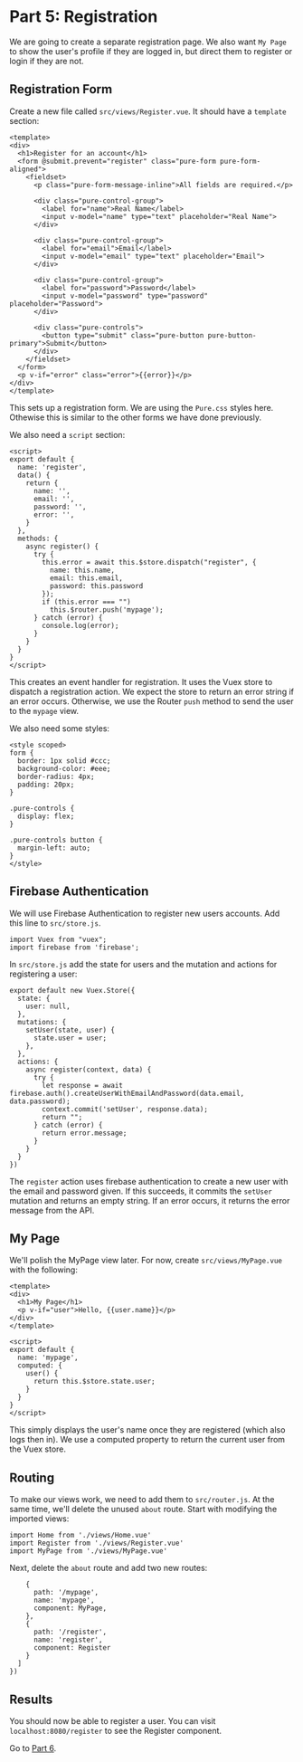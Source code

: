 # Part 5: Registration

We are going to create a separate registration page. We also want `My Page` to
show the user's profile if they are logged in, but direct them to register or
login if they are not.

## Registration Form

Create a new file called `src/views/Register.vue`. It should have a `template` section:

```
<template>
<div>
  <h1>Register for an account</h1>
  <form @submit.prevent="register" class="pure-form pure-form-aligned">
    <fieldset>
      <p class="pure-form-message-inline">All fields are required.</p>

      <div class="pure-control-group">
        <label for="name">Real Name</label>
        <input v-model="name" type="text" placeholder="Real Name">
      </div>

      <div class="pure-control-group">
        <label for="email">Email</label>
        <input v-model="email" type="text" placeholder="Email">
      </div>

      <div class="pure-control-group">
        <label for="password">Password</label>
        <input v-model="password" type="password" placeholder="Password">
      </div>

      <div class="pure-controls">
        <button type="submit" class="pure-button pure-button-primary">Submit</button>
      </div>
    </fieldset>
  </form>
  <p v-if="error" class="error">{{error}}</p>
</div>
</template>
```

This sets up a registration form. We are using the `Pure.css` styles here. Othewise this is similar to the other forms we have done previously.

We also need a `script` section:

```
<script>
export default {
  name: 'register',
  data() {
    return {
      name: '',
      email: '',
      password: '',
      error: '',
    }
  },
  methods: {
    async register() {
      try {
        this.error = await this.$store.dispatch("register", {
          name: this.name,
          email: this.email,
          password: this.password
        });
        if (this.error === "")
          this.$router.push('mypage');
      } catch (error) {
        console.log(error);
      }
    }
  }
}
</script>
```

This creates an event handler for registration. It uses the Vuex store to
dispatch a registration action. We expect the store to return an error string if
an error occurs. Otherwise, we use the Router `push` method to send the user to
the `mypage` view.

We also need some styles:

```
<style scoped>
form {
  border: 1px solid #ccc;
  background-color: #eee;
  border-radius: 4px;
  padding: 20px;
}

.pure-controls {
  display: flex;
}

.pure-controls button {
  margin-left: auto;
}
</style>
```

## Firebase Authentication

We will use Firebase Authentication to register new users accounts.  Add this line to `src/store.js`.
```
import Vuex from "vuex";
import firebase from 'firebase';
```


In `src/store.js` add the state for users and the
mutation and actions for registering
a user:

```
export default new Vuex.Store({
  state: {
    user: null,
  },
  mutations: {
    setUser(state, user) {
      state.user = user;
    },
  },
  actions: {
    async register(context, data) {
      try {
        let response = await firebase.auth().createUserWithEmailAndPassword(data.email, data.password);
        context.commit('setUser', response.data);
        return "";
      } catch (error) {
        return error.message;
      }
    }
  }
})
```

The `register` action uses firebase authentication to create a new user with the email and password given. If this succeeds, it commits the `setUser` mutation and returns an empty string.
If an error occurs, it returns the error message from the API.

## My Page

We'll polish the MyPage view later. For
now, create `src/views/MyPage.vue` with the following:

```
<template>
<div>
  <h1>My Page</h1>
  <p v-if="user">Hello, {{user.name}}</p>
</div>
</template>

<script>
export default {
  name: 'mypage',
  computed: {
    user() {
      return this.$store.state.user;
    }
  }
}
</script>
```

This simply displays the user's name once
they are registered (which also logs then in). We use a computed property
to return the current user from the Vuex store.

## Routing

To make our views work, we need to add them to `src/router.js`. At the same
time, we'll delete the unused `about` route. Start with modifying the imported
views:

```
import Home from './views/Home.vue'
import Register from './views/Register.vue'
import MyPage from './views/MyPage.vue'
```

Next, delete the `about` route and add two new routes:

```
    {
      path: '/mypage',
      name: 'mypage',
      component: MyPage,
    },
    {
      path: '/register',
      name: 'register',
      component: Register
    }
  ]
})
```

## Results

You should now be able to register a user. You can visit `localhost:8080/register` to see the Register component.

Go to [Part 6](/tutorials/part6.md).
